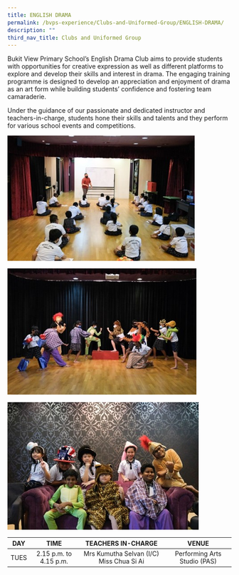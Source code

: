 ```yaml
---
title: ENGLISH DRAMA
permalink: /bvps-experience/Clubs-and-Uniformed-Group/ENGLISH-DRAMA/
description: ""
third_nav_title: Clubs and Uniformed Group
---
```

Bukit View Primary School’s English Drama Club aims to provide students with opportunities for creative expression as well as different platforms to explore and develop their skills and interest in drama. The engaging training programme is designed to develop an appreciation and enjoyment of drama as an art form while building students’ confidence and fostering team camaraderie.

  

Under the guidance of our passionate and dedicated instructor and teachers-in-charge, students hone their skills and talents and they perform for various school events and competitions.

![](/images/BVPS%20Experience/Co%20Curricular%20Activities/Clubs%20&%20Uniformed%20Group/ENGLISH%20DRAMA/E1.jpg)

![](/images/BVPS%20Experience/Co%20Curricular%20Activities/Clubs%20&%20Uniformed%20Group/ENGLISH%20DRAMA/E2.jpg)

![](/images/BVPS%20Experience/Co%20Curricular%20Activities/Clubs%20&%20Uniformed%20Group/ENGLISH%20DRAMA/E3.jpg)

|  DAY |          TIME          |                TEACHERS IN-CHARGE                |             VENUE            |
|:----:|:----------------------:|:------------------------------------------------:|:----------------------------:|
| TUES | 2.15 p.m. to 4.15 p.m. | Mrs Kumutha Selvan (I/C)      Miss Chua Si Ai    | Performing Arts Studio (PAS) |